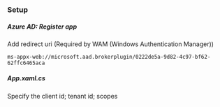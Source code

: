 ### Setup


##### Azure AD: Register app

Add redirect uri (Required by WAM (Windows Authentication Manager))
```
ms-appx-web://microsoft.aad.brokerplugin/0222de5a-9d82-4c97-bf62-62ffc6465aca
```

##### App.xaml.cs
Specify the client id; tenant id; scopes



